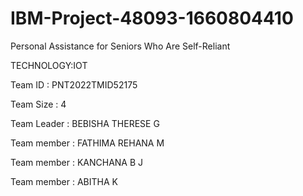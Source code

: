 # IBM-Project-48093-1660804410

Personal Assistance for Seniors Who Are Self-Reliant

TECHNOLOGY:IOT

Team ID : PNT2022TMID52175

Team Size : 4

Team Leader : BEBISHA THERESE G

Team member : FATHIMA REHANA M

Team member : KANCHANA B J

Team member : ABITHA K

